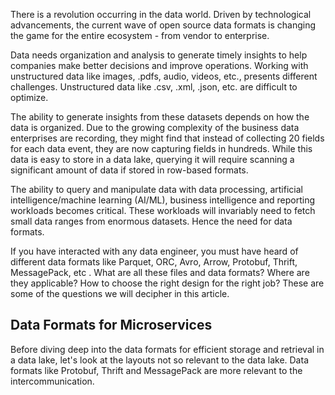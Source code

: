 
There is a revolution occurring in the data world. Driven by technological advancements, the current wave of open source data formats is changing the game for the entire ecosystem - from vendor to enterprise.

Data needs organization and analysis to generate timely insights to help companies make better decisions and improve operations. Working with unstructured data like images, .pdfs, audio, videos, etc., presents different challenges. Unstructured data like .csv, .xml, .json, etc. are difficult to optimize.

The ability to generate insights from these datasets depends on how the data is organized. Due to the growing complexity of the business data enterprises are recording, they might find that instead of collecting 20 fields for each data event, they are now capturing fields in hundreds. While this data is easy to store in a data lake, querying it will require scanning a significant amount of data if stored in row-based formats.

The ability to query and manipulate data with data processing, artificial intelligence/machine learning (AI/ML), business intelligence and reporting workloads becomes critical. These workloads will invariably need to fetch small data ranges from enormous datasets. Hence the need for data formats.

If you have interacted with any data engineer, you must have heard of different data formats like Parquet, ORC, Avro, Arrow, Protobuf, Thrift, MessagePack, etc . What are all these files and data formats? Where are they applicable? How to choose the right design for the right job? These are some of the questions we will decipher in this article.

## Data Formats for Microservices
Before diving deep into the data formats for efficient storage and retrieval in a data lake, let's look at the layouts not so relevant to the data lake. Data formats like Protobuf, Thrift and MessagePack are more relevant to the intercommunication.




